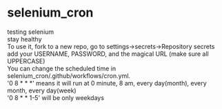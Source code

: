 # selenium_cron

testing selenium\
stay healthy\
To use it, fork to a new repo, go to settings->secrets->Repository secrets\
add your USERNAME, PASSWORD, and the magical URL (make sure all UPPERCASE)\
You can change the scheduled time in selenium_cron/.github/workflows/cron.yml. \
'0 8 * * *' means it will run at 0 minute, 8 am, every day(month), every month, every day(week) \
'0 8 * * 1-5' will be only weekdays
